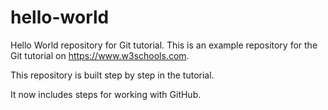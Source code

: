 # hello-world
Hello World repository for Git tutorial.
This is an example repository for the Git tutorial on https://www.w3schools.com.

This repository is built step by step in the tutorial.

It now includes steps for working with GitHub.
